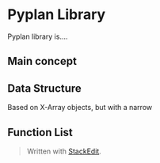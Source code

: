 # Pyplan Library
Pyplan library is....

## Main concept
## Data Structure
Based on X-Array objects, but with a narrow
## Function List



> Written with [StackEdit](https://stackedit.io/).
<!--stackedit_data:
eyJoaXN0b3J5IjpbMTA1MTk3OTI2Ml19
-->